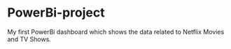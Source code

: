 # PowerBi-project
My first PowerBi dashboard which shows the data related to Netflix Movies and TV Shows.
